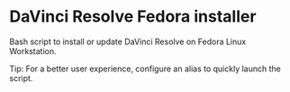# DaVinci Resolve Fedora installer

Bash script to install or update DaVinci Resolve on Fedora Linux Workstation.

Tip: For a better user experience, configure an alias to quickly launch the script.
